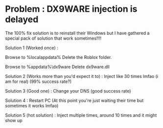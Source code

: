 # Problem : DX9WARE injection is delayed
The 100% fix solution is to reinstall their Windows but I have gathered a special pack of solution that work sometimes!!!!

Solution 1 (Worked once) : 

Browse to %localappdata%
Delete the Roblox folder.

Browse to %appdata%\dx9ware
Delete dx9ware.dll

Solution 2 (Works more than you'd expect it to) :
Inject like 30 times lmfao (i am for real) (99% success rate?)

Solution 3 (Good one) : 
Change your DNS (good success rate)

Solution 4 :
Restart PC (At this point you're just waiting their time but sometimes it works lmfao)

Solution 5 (hot solution) : Inject multiple times, around 10 times and it might show up

